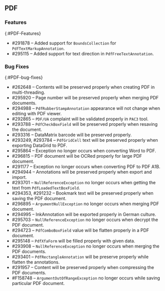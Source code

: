 ## PDF

### Features
{:#PDF-Features}
* \#291878 – Added support for `BoundsCollection` for `PdfTextMarkupAnnotation`.
* \#295115 – Added support for text direction in `PdfFreeTextAnnotation`.

### Bug Fixes
{:#PDF-bug-fixes}

* \#262648 – Contents will be preserved properly when creating PDF in multi-threading. 
* \#295920 – Page number will be preserved properly when merging PDF documents. 
* \#294988 – `PdfRubberStampAnnotation` appearance will not change when editing with PDF viewer.
* \#292865 – `PDF/UA` complaint will be validated properly in `PAC3` tool. 
* \#293788 – `PdfCheckBoxField` will be preserved properly when resaving the document. 
* \#293316 – DataMatrix barcode will be preserved properly.
* \#293249, \#293784 – `PdfGridCell` text will be preserved properly when exporting DataGrid to PDF. 
* \#295864 – Exception no longer occurs when converting Word to PDF. 
* \#296815 – PDF document will be OCRed properly for large PDF document.
* \#291177 – Exception no longer occurs when converting PDF to PDF A1B. 
* \#294944 – Annotations will be preserved properly when export and import.
* \#293701 – `NullReferenceException` no longer occurs when getting the text from `PdfLoadedTextBoxField`.
* \#294353, \#291232 – Bookmark text will be preserved properly when saving the PDF document. 
* \#296895 – `ArgumentNullException` no longer occurs when merging PDF document. 
* \#294995 – InkAnnotation will be exported properly in German culture. 
* \#295703 – `NullReferenceException` no longer occurs when decrypt the PDF document. 
* \#294723 – `PdfComboBoxField` value will be flatten properly in a PDF document. 
* \#295148 – `PdfXfaForm` will be filled properly with given data. 
* \#293908 – `NullReferenceException` no longer occurs when merging the PDF documents. 
* \#293401 – `PdfRectangleAnnotation` will be preserve properly while flatten the annotations. 
* \#291957 – Content will be preserved properly when compressing the PDF documents. 
* \#F158748 – `ArgumentOutOfRangeException` no longer occurs while saving particular PDF document. 